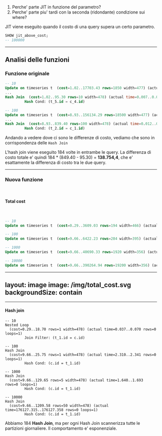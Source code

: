 
<v-clicks>

1. Perche' parte JIT in funzione del parametro?
2. Perche' parte piu' tardi con la seconda (ridondante) condizione sui where?
</v-clicks>

<v-click>

JIT viene eseguito quando il costo di una query supera un certo parametro. 
</v-click>

<v-click>

```sql
SHOW jit_above_cost;
-- 100000
```
</v-click>

---

## Analisi delle funzioni

### Funzione originale

```sql
-- 10
Update on timeseries t  (cost=1.02..17703.43 rows=1850 width=477) (actual time=16.923..20.623 rows=0 loops=1)
...
Hash Join  (cost=1.02..95.30 rows=10 width=478) (actual time=0.007..0.026 rows=0 loops=1)
         Hash Cond: (t_5.id = c_4.id)
```

```sql
-- 100
Update on timeseries t  (cost=8.93..156134.29 rows=18500 width=477) (actual time=174753.610..174764.536 rows=0 loops=1)
...
Hash Join  (cost=8.93..839.40 rows=100 width=478) (actual time=0.012..0.100 rows=0 loops=1)
         Hash Cond: (t_2.id = c_1.id)
```

<v-click>

Andando a vedere dove ci sono le differenze di costo, vediamo che sono in corrispondenza delle `Hash Join`
</v-click>

<v-click>

L'hash join viene eseguito 184 volte in entrambe le query. La differenza di costo totale e' quindi 184 * (849.40 - 95.30) = __138.754,4__, che e' esattamente la differenza di costo tra le due query.
</v-click>

---

### Nuova funzione

<br>

#### Total cost

<br>

```sql
-- 10
Update on timeseries t  (cost=0.29..3609.03 rows=194 width=466) (actual time=23.394..28.693 rows=0 loops=1)

-- 100
Update on timeseries t  (cost=9.66..6422.23 rows=284 width=395) (actual time=233.401..238.015 rows=0 loops=1)

-- 1000
Update on timeseries t  (cost=9.66..40690.33 rows=1920 width=356) (actual time=1282.703..1289.448 rows=0 loops=1)

-- 10000
Update on timeseries t  (cost=9.66..390264.94 rows=19200 width=356) (actual time=189298.447..189305.867 rows=0 loops=1)
```

---
layout: image
image: /img/total_cost.svg
backgroundSize: contain
---

---

#### Hash join

```sql{all|2,7,12,17|all}
-- 10
Nested Loop  
  (cost=0.29..18.70 rows=1 width=478) (actual time=0.037..0.070 rows=0 loops=1)
         Join Filter: (t_1.id = c.id)

-- 100
Hash Join
  (cost=9.66..25.75 rows=1 width=478) (actual time=2.310..2.341 rows=0 loops=1)
         Hash Cond: (c.id = t_1.id)

-- 1000
Hash Join
  (cost=9.66..129.65 rows=5 width=478) (actual time=1.640..1.693 rows=0 loops=1)
         Hash Cond: (c.id = t_1.id)

-- 10000
Hash Join
  (cost=9.66..1209.58 rows=50 width=478) (actual time=176127.315..176127.358 rows=0 loops=1)
         Hash Cond: (c.id = t_1.id)
```

<v-click>

Abbiamo 184 __Hash Join__, ma per ogni Hash Join scannerizza tutte le partizioni giornaliere. Il comportamento e' esponenziale.
</v-click>